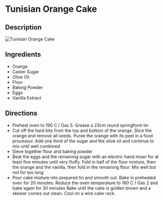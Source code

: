 # Tunisian Orange Cake

## Description
![Tunisian Orange Cake](https://www.themealdb.com/images/media/meals/y4jpgq1560459207.jpg "Tunisian Orange Cake")

## Ingredients
- Orange
- Caster Sugar
- Olive Oil
- Flour
- Baking Powder
- Eggs
- Vanilla Extract

## Directions
- Preheat oven to 190 C / Gas 5. Grease a 23cm round springform tin
- Cut off the hard bits from the top and bottom of the orange. Slice the orange and remove all seeds. Puree the orange with its peel in a food processor. Add one third of the sugar and the olive oil and continue to mix until well combined
- Sieve together flour and baking powder
- Beat the eggs and the remaining sugar with an electric hand mixer for at least five minutes until very fluffy. Fold in half of the flour mixture, then the orange and the vanilla, then fold in the remaining flour. Mix well but not for too long
- Pour cake mixture into prepared tin and smooth out. Bake in preheated oven for 20 minutes. Reduce the oven temperature to 160 C / Gas 2 and bake again for 30 minutes Bake until the cake is golden brown and a skewer comes out clean. Cool on a wire cake rack.
